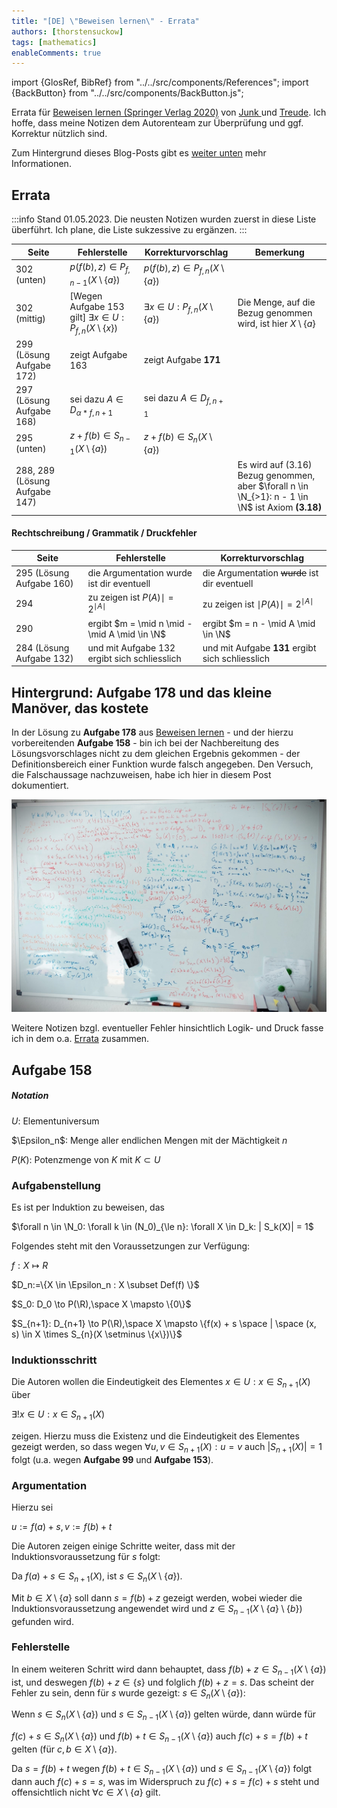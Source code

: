```yaml
---
title: "[DE] \"Beweisen lernen\" - Errata"
authors: [thorstensuckow]
tags: [mathematics]
enableComments: true
---
```


import {GlosRef, BibRef} from "../../src/components/References";
import {BackButton} from "../../src/components/BackButton.js";



Errata für [Beweisen lernen (Springer Verlag 2020)](https://www.math.uni-konstanz.de/mmath/de/book/) von [Junk
](https://www.math.uni-konstanz.de/numerik/personen/junk/) und [Treude](https://www.math.uni-konstanz.de/~treude/vita.html).
Ich hoffe, dass meine Notizen dem Autorenteam zur Überprüfung und ggf. Korrektur nützlich sind.

Zum Hintergrund dieses Blog-Posts gibt es [weiter unten](#hintergrund-aufgabe-178-und-das-kleine-manöver-das-kostete) mehr Informationen.


## Errata


:::info
Stand 01.05.2023. Die neusten Notizen wurden zuerst in diese Liste überführt. Ich plane, die Liste sukzessive zu ergänzen.
:::


| Seite                         | Fehlerstelle                                                           | Korrekturvorschlag                           | Bemerkung                                                                                          |
|-------------------------------|------------------------------------------------------------------------|----------------------------------------------|----------------------------------------------------------------------------------------------------
| 302 (unten)                   | $p(f(b), z) \in P_{f, n-1}(X \setminus \{a\})$                         | $p(f(b), z) \in P_{f, n}(X \setminus \{a\})$ |                                                                                                    |
| 302 (mittig)                  | \[Wegen Aufgabe 153 gilt\] $\exists x \in U: P_{f, n}(X \setminus \{x\})$ | $\exists x \in U: P_{f, n}(X \setminus \{a\})$ | Die Menge, auf die Bezug genommen wird, ist hier $X \setminus \{a\}$                               |
| 299 (Lösung Aufgabe 172)      | zeigt Aufgabe 163                                                      | zeigt Aufgabe **171**                        |                                                                                                    |
| 297 (Lösung Aufgabe 168)      | sei dazu $A \in D_{\alpha * f, n + 1}$                                 | sei dazu $A \in D_{f, n + 1}$                       |                                                                                                    |
| 295 (unten)                   | $z + f(b) \in S_{n-1}(X \setminus \{a\})$                              | $z + f(b) \in S_{n}(X \setminus \{a\})$  |
| 288, 289 (Lösung Aufgabe 147) |                               |  | Es wird auf (3.16) Bezug genommen, aber $\forall n \in \N_{>1}: n - 1 \in \N$ ist Axiom **(3.18)** |

#### Rechtschreibung / Grammatik / Druckfehler


| Seite                    | Fehlerstelle                                  | Korrekturvorschlag                              | 
|--------------------------|-----------------------------------------------|-------------------------------------------------|
| 295 (Lösung Aufgabe 160) | die Argumentation wurde ist dir eventuell     | die Argumentation ~~wurde~~ ist dir eventuell   |
| 294                      | zu zeigen ist $P(A)\mid = 2^{\mid A \mid}$    | zu zeigen ist $\mid P(A)\mid = 2^{\mid A \mid}$ |
| 290                      | ergibt $m = \mid n \mid - \mid A \mid \in \N$ | ergibt $m = n - \mid A \mid \in \N$             |
| 284 (Lösung Aufgabe 132) | und mit Aufgabe 132 ergibt sich schliesslich   | und mit Aufgabe **131** ergibt sich schliesslich |



## Hintergrund: Aufgabe 178 und das kleine Manöver, das kostete

In der Lösung zu **Aufgabe 178** aus [Beweisen lernen](https://www.math.uni-konstanz.de/mmath/de/book/) - und der hierzu vorbereitenden **Aufgabe 158** - bin ich bei der Nachbereitung des Lösungsvorschlages nicht zu dem gleichen Ergebnis gekommen - der Definitionsbereich einer Funktion wurde falsch angegeben. Den Versuch, die Falschaussage nachzuweisen, habe ich hier in diesem Post dokumentiert. 

![](img/whiteboard.png)

Weitere Notizen bzgl. eventueller Fehler hinsichtlich Logik- und Druck fasse ich in dem o.a. [Errata](#errata) zusammen. 


## Aufgabe 158

##### Notation
$U$: Elementuniversum

$\Epsilon_n$: Menge aller endlichen Mengen mit der Mächtigkeit $n$

$P(K)$: Potenzmenge von $K$ mit $K \subset U$

### Aufgabenstellung
Es ist per Induktion zu beweisen, das

$\forall n \in \N_0: \forall k \in (N_0)_{\le n}: \forall X \in D_k: | S_k(X)| = 1$

Folgendes steht mit den Voraussetzungen zur Verfügung:

$f: X \mapsto R$

$D_n:=\{X \in \Epsilon_n : X \subset Def(f) \}$

$S_0: D_0 \to P(\R),\space X \mapsto \{0\}$

$S_{n+1}: D_{n+1} \to P(\R),\space X \mapsto \{f(x) + s \space | \space (x, s) \in X \times S_{n}(X \setminus \{x\})\}$

### Induktionsschritt
Die Autoren wollen die Eindeutigkeit des Elementes $x \in U: x \in S_{n+1}(X)$ über

$\exists! x \in U: x \in S_{n+1}(X)$

zeigen. Hierzu muss die Existenz und die Eindeutigkeit des Elementes gezeigt werden, so dass wegen $\forall u,v \in S_{n+1}(X): u = v$
auch $|S_{n+1}(X)| = 1$ folgt (u.a. wegen **Aufgabe 99** und **Aufgabe 153**).

### Argumentation
Hierzu sei

$u:= f(a)+s, v:= f(b)+t$

Die Autoren zeigen einige Schritte weiter, dass mit der Induktionsvoraussetzung für $s$ folgt:

Da $f(a) + s \in S_{n+1}(X)$, ist $s \in S_n(X \setminus \{a\})$.

Mit $b \in X \setminus \{a\}$ soll dann $s = f(b) + z$ gezeigt werden, wobei wieder die Induktionsvoraussetzung angewendet wird und $z \in S_{n-1}(X \setminus \{a\} \setminus \{b\})$ gefunden wird.

### Fehlerstelle
In einem weiteren Schritt wird dann behauptet, dass $f(b) + z \in S_{n-1}(X \setminus\{a\})$ ist, und deswegen $f(b)+z \in \{s\}$ und folglich $f(b) + z = s$. Das scheint der Fehler zu sein, denn für $s$ wurde gezeigt: $s \in S_n(X \setminus \{a\})$:

Wenn $s \in S_n(X \setminus \{a\})$ und $s \in S_{n-1}(X \setminus\{a\})$ gelten würde, dann würde für

$f(c)+s \in S_n(X \setminus \{a\})$ und $f(b)+t \in S_{n-1}(X \setminus \{a\})$ auch $f(c)+s = f(b)+t$ gelten (für $c, b \in X \setminus \{a\}$).

Da $s = f(b) + t$ wegen $f(b) + t \in S_{n-1}(X \setminus \{a\})$ und $s \in S_{n-1}(X \setminus\{a\})$ folgt dann auch
$f(c) + s = s$, was im Widerspruch zu $f(c) + s = f(c) + s$ steht und offensichtlich nicht $\forall c \in X \setminus \{a\}$ gilt.

